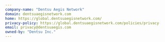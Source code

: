 ```yaml
---
company-name: "Dentsu Aegis Network"
domain: dentsuaegisnetwork.com
home: https://global.dentsuaegisnetwork.com/
privacy-policy: https://global.dentsuaegisnetwork.com/policies/privacy-notices
email: privacy@dentsuaegis.com
owned-by: "Dentsu Inc."
---
```




